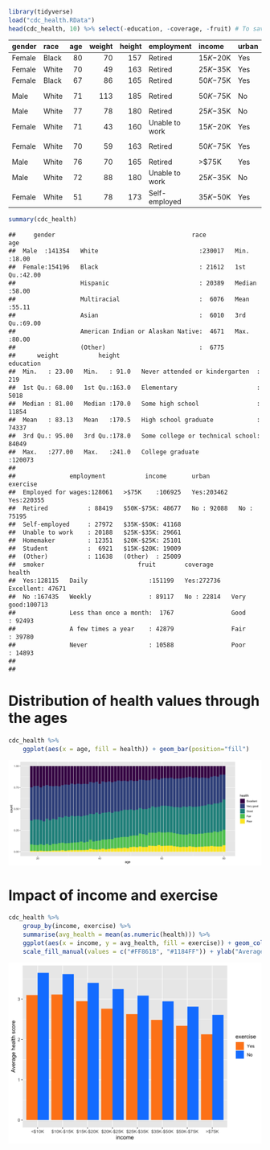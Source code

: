 ``` r
library(tidyverse)
load("cdc_health.RData")
head(cdc_health, 10) %>% select(-education, -coverage, -fruit) # To save space
```

<div class="kable-table">

| gender | race  | age | weight | height | employment     | income    | urban | exercise | smoker | health    |
| :----- | :---- | --: | -----: | -----: | :------------- | :-------- | :---- | :------- | :----- | :-------- |
| Female | Black |  80 |     70 |    157 | Retired        | $15K-$20K | Yes   | No       | Yes    | Good      |
| Female | White |  70 |     49 |    163 | Retired        | $25K-$35K | Yes   | Yes      | No     | Fair      |
| Female | Black |  67 |     86 |    165 | Retired        | $50K-$75K | Yes   | Yes      | No     | Good      |
| Male   | White |  71 |    113 |    185 | Retired        | $50K-$75K | No    | Yes      | Yes    | Very good |
| Male   | White |  77 |     78 |    180 | Retired        | $25K-$35K | No    | Yes      | Yes    | Good      |
| Female | White |  71 |     43 |    160 | Unable to work | $15K-$20K | Yes   | No       | Yes    | Poor      |
| Female | White |  70 |     59 |    163 | Retired        | $50K-$75K | Yes   | Yes      | Yes    | Very good |
| Male   | White |  76 |     70 |    165 | Retired        | \>$75K    | Yes   | Yes      | Yes    | Excellent |
| Male   | White |  72 |     88 |    180 | Unable to work | $25K-$35K | No    | Yes      | No     | Fair      |
| Female | White |  51 |     78 |    173 | Self-employed  | $35K-$50K | Yes   | Yes      | No     | Excellent |

</div>

``` r
summary(cdc_health)
```

    ##     gender                                      race             age       
    ##  Male  :141354   White                            :230017   Min.   :18.00  
    ##  Female:154196   Black                            : 21612   1st Qu.:42.00  
    ##                  Hispanic                         : 20389   Median :58.00  
    ##                  Multiracial                      :  6076   Mean   :55.11  
    ##                  Asian                            :  6010   3rd Qu.:69.00  
    ##                  American Indian or Alaskan Native:  4671   Max.   :80.00  
    ##                  (Other)                          :  6775                  
    ##      weight           height                                 education     
    ##  Min.   : 23.00   Min.   : 91.0   Never attended or kindergarten  :   219  
    ##  1st Qu.: 68.00   1st Qu.:163.0   Elementary                      :  5018  
    ##  Median : 81.00   Median :170.0   Some high school                : 11854  
    ##  Mean   : 83.13   Mean   :170.5   High school graduate            : 74337  
    ##  3rd Qu.: 95.00   3rd Qu.:178.0   Some college or technical school: 84049  
    ##  Max.   :277.00   Max.   :241.0   College graduate                :120073  
    ##                                                                            
    ##               employment           income       urban        exercise    
    ##  Employed for wages:128061   >$75K    :106925   Yes:203462   Yes:220355  
    ##  Retired           : 88419   $50K-$75K: 48677   No : 92088   No : 75195  
    ##  Self-employed     : 27972   $35K-$50K: 41168                            
    ##  Unable to work    : 20188   $25K-$35K: 29661                            
    ##  Homemaker         : 12351   $20K-$25K: 25101                            
    ##  Student           :  6921   $15K-$20K: 19009                            
    ##  (Other)           : 11638   (Other)  : 25009                            
    ##  smoker                          fruit        coverage           health      
    ##  Yes:128115   Daily                 :151199   Yes:272736   Excellent: 47671  
    ##  No :167435   Weekly                : 89117   No : 22814   Very good:100713  
    ##               Less than once a month:  1767                Good     : 92493  
    ##               A few times a year    : 42879                Fair     : 39780  
    ##               Never                 : 10588                Poor     : 14893  
    ##                                                                              
    ## 

# Distribution of health values through the ages

``` r
cdc_health %>%
    ggplot(aes(x = age, fill = health)) + geom_bar(position="fill")
```

![](cdc_md_files/figure-gfm/unnamed-chunk-2-1.png)<!-- -->

# Impact of income and exercise

``` r
cdc_health %>%
    group_by(income, exercise) %>%
    summarise(avg_health = mean(as.numeric(health))) %>%
    ggplot(aes(x = income, y = avg_health, fill = exercise)) + geom_col(position = "dodge") +
    scale_fill_manual(values = c("#FF861B", "#1184FF")) + ylab("Average health score")
```

![](cdc_md_files/figure-gfm/unnamed-chunk-3-1.png)<!-- -->

